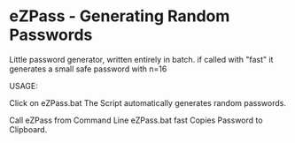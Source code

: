 # eZPass - Generating Random Passwords
Little password generator, written entirely in batch.
if called with "fast" it generates a small safe password with n=16


USAGE: 

Click on eZPass.bat
The Script automatically generates random passwords.

Call eZPass from Command Line
eZPass.bat fast
Copies Password to Clipboard.
